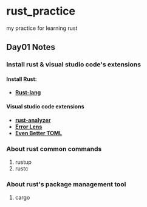 # rust_practice
my practice for learning rust

## Day01 Notes
### Install rust & visual studio code's extensions
#### Install Rust:
- __[Rust-lang](https://www.rust-lang.org/tools/install)__

#### Visual studio code extensions
- __[rust-analyzer](https://marketplace.visualstudio.com/items?itemName=rust-lang.rust-analyzer)__
- __[Error Lens](https://marketplace.visualstudio.com/items?itemName=usernamehw.errorlens)__
- __[Even Better TOML](https://marketplace.visualstudio.com/items?itemName=tamasfe.even-better-toml)__

### About rust common commands
1. rustup
1. rustc
### About rust's package management tool
1. cargo
